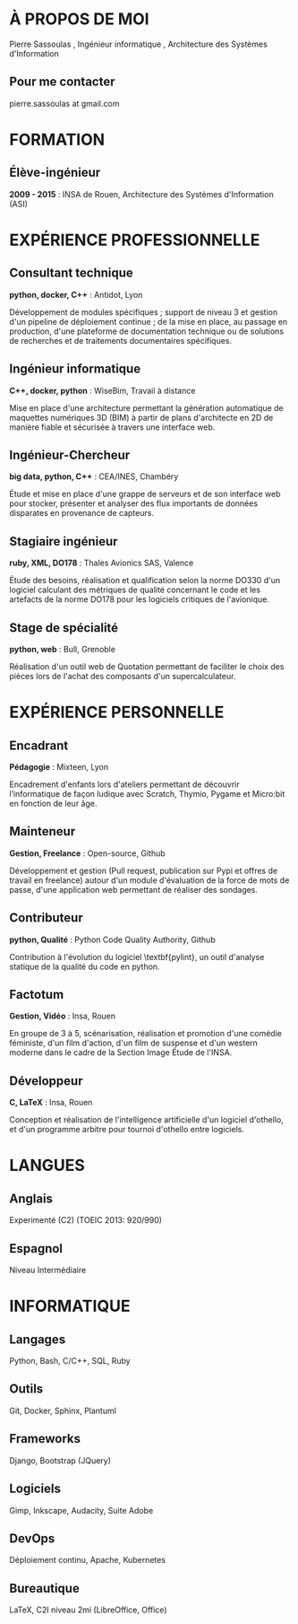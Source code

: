 # À PROPOS DE MOI

Pierre  Sassoulas , Ingénieur informatique , Architecture des Systèmes d'Information

## Pour me contacter

pierre.sassoulas at gmail.com


# FORMATION

## Élève-ingénieur

**2009 - 2015** : INSA de Rouen, Architecture des Systèmes d'Information (ASI)




# EXPÉRIENCE PROFESSIONNELLE

## Consultant technique

**__python__, __docker__, __C++__** : Antidot, Lyon

 Développement de modules spécifiques ; support de niveau 3 et gestion d'un pipeline de déploiement continue ; de la mise en place, au passage en production, d'une plateforme de documentation technique ou de solutions de recherches et de traitements documentaires spécifiques.


## Ingénieur informatique

**__C++__, __docker__, __python__** : WiseBim, Travail à distance

 Mise en place d'une architecture permettant la génération automatique de maquettes numériques 3D (BIM) à partir de plans d'architecte en 2D de manière fiable et sécurisée à travers une interface web.


## Ingénieur-Chercheur

**__big data__, __python__, __C++__** : CEA/INES, Chambéry

 Étude et mise en place d'une grappe de serveurs et de son interface web pour stocker, présenter et analyser des flux importants de données disparates en provenance de capteurs.


## Stagiaire ingénieur

**__ruby__,  __XML__, __DO178__** : Thales Avionics SAS, Valence

 Étude des besoins, réalisation et qualification selon la norme DO330 d'un logiciel calculant des métriques de qualité concernant le code et les artefacts de la norme DO178 pour les logiciels critiques de l'avionique.


## Stage de spécialité

**__python__, __web__** : Bull, Grenoble

 Réalisation d'un outil web de Quotation permettant de faciliter le choix des pièces lors de l'achat des composants d'un supercalculateur.


# EXPÉRIENCE PERSONNELLE

## Encadrant

**__Pédagogie__** : Mixteen, Lyon

 Encadrement d'enfants lors d'ateliers permettant de découvrir l’informatique de façon ludique avec Scratch, Thymio, Pygame et Micro$:$bit en fonction de leur âge.


## Mainteneur

**__Gestion__, __Freelance__** : Open-source, Github

 Développement et gestion (Pull request, publication sur Pypi et offres de travail en freelance) autour d'un module d'évaluation de la force de mots de passe, d'une application web permettant de réaliser des sondages.


## Contributeur

**__python__, __Qualité__** : Python Code Quality Authority, Github

 Contribution à l'évolution du logiciel \textbf{pylint}, un outil d'analyse statique de la qualité du code en python.


## Factotum

**__Gestion__, __Vidéo__** : Insa, Rouen

 En groupe de 3 à 5, scénarisation, réalisation et promotion d'une comédie féministe, d'un film d'action, d'un film de suspense et d'un western moderne dans le cadre de la Section Image Étude de l'INSA.


## Développeur

**__C__, __LaTeX__** : Insa, Rouen

 Conception et réalisation de l'intelligence artificielle d'un logiciel d'othello, et d'un programme arbitre pour tournoi d'othello entre logiciels.


# LANGUES

## Anglais

Experimenté (C2) (TOEIC 2013: 920/990)

## Espagnol

Niveau Intermédiaire

# INFORMATIQUE

## __Langages__

Python, Bash, C/C++, SQL, Ruby

## __Outils__

Git, Docker, Sphinx, Plantuml

## __Frameworks__

Django, Bootstrap (JQuery)

## __Logiciels__

Gimp, Inkscape, Audacity, Suite Adobe

## __DevOps__

Déploiement continu, Apache, Kubernetes

## __Bureautique__

LaTeX, C2I niveau 2mi (LibreOffice, Office)

